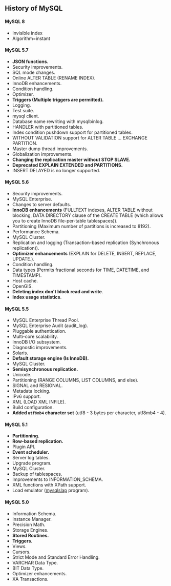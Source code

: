 History of MySQL
-

#### MySQL 8

* Invisible index
* Algorithm=instant

#### MySQL 5.7

* **JSON functions.**
* Security improvements.
* SQL mode changes.
* Online ALTER TABLE (RENAME INDEX).
* InnoDB enhancements.
* Condition handling.
* Optimizer.
* **Triggers (Multiple triggers are permitted).**
* Logging.
* Test suite.
* mysql client.
* Database name rewriting with mysqlbinlog.
* HANDLER with partitioned tables.
* Index condition pushdown support for partitioned tables.
* WITHOUT VALIDATION support for ALTER TABLE ... EXCHANGE PARTITION.
* Master dump thread improvements.
* Globalization improvements.
* **Changing the replication master without STOP SLAVE.**
* **Deprecated EXPLAIN EXTENDED and PARTITIONS.**
* INSERT DELAYED is no longer supported.

#### MySQL 5.6

* Security improvements.
* MySQL Enterprise.
* Changes to server defaults.
* **InnoDB enhancements** (FULLTEXT indexes, ALTER TABLE without blocking, DATA DIRECTORY clause of the CREATE TABLE (which allows you to create InnoDB file-per-table tablespaces)).
* Partitioning (Maximum number of partitions is increased to 8192).
* Performance Schema.
* MySQL Cluster.
* Replication and logging (Transaction-based replication (Synchronous replication)).
* **Optimizer enhancements** (EXPLAIN for DELETE, INSERT, REPLACE, UPDATE.).
* Condition handling.
* Data types (Permits fractional seconds for TIME, DATETIME, and TIMESTAMP).
* Host cache.
* OpenGIS.
* **Deleting index don't block read and write**.
* **Index usage statistics**.

#### MySQL 5.5

* MySQL Enterprise Thread Pool.
* MySQL Enterprise Audit (audit_log).
* Pluggable authentication.
* Multi-core scalability.
* InnoDB I/O subsystem.
* Diagnostic improvements.
* Solaris.
* **Default storage engine (Is InnoDB).**
* MySQL Cluster.
* **Semisynchronous replication.**
* Unicode.
* Partitioning (RANGE COLUMNS, LIST COLUMNS, and else).
* SIGNAL and RESIGNAL.
* Metadata locking.
* IPv6 support.
* XML (LOAD XML INFILE).
* Build configuration.
* **Added `utf8mb4` character set** (utf8 - 3 bytes per character, utf8mb4 - 4).

#### MySQL 5.1

* **Partitioning.**
* **Row-based replication.**
* Plugin API.
* **Event scheduler.**
* Server log tables.
* Upgrade program.
* MySQL Cluster.
* Backup of tablespaces.
* Improvements to INFORMATION_SCHEMA.
* XML functions with XPath support.
* Load emulator ([mysqlslap](http://dev.mysql.com/doc/refman/5.1/en/mysqlslap.html) program).

#### MySQL 5.0

* Information Schema.
* Instance Manager.
* Precision Math.
* Storage Engines.
* **Stored Routines.**
* **Triggers.**
* Views.
* Cursors.
* Strict Mode and Standard Error Handling.
* VARCHAR Data Type.
* BIT Data Type.
* Optimizer enhancements.
* XA Transactions.

